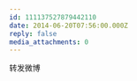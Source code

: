 ```yaml
---
id: 111137527879442110
date: 2014-06-20T07:56:00.000Z
reply: false
media_attachments: 0
---
```


转发微博

